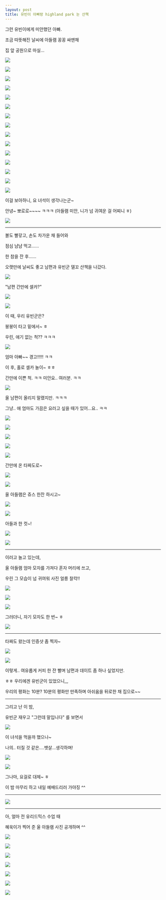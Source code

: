 ```yaml
---
layout: post
title: 유빈이 아빠랑 highland park 눈 산책
---
```



그런 유빈이에게 미안했던 아빠.

조금 따뜻해진 날씨에 아들램 꽁꽁 싸맨채

집 앞 공원으로 마실...


![](https://dl.dropboxusercontent.com/u/9792864/KakaoTalk_20150209_233410737.jpg)


![](https://dl.dropboxusercontent.com/u/9792864/KakaoTalk_20150209_233430052.jpg)


![](https://dl.dropboxusercontent.com/u/9792864/KakaoTalk_20150209_233441318.jpg)


![](https://dl.dropboxusercontent.com/u/9792864/KakaoTalk_20150209_233454347.jpg)


![](https://dl.dropboxusercontent.com/u/9792864/KakaoTalk_20150209_233518987.jpg)


![](https://dl.dropboxusercontent.com/u/9792864/KakaoTalk_20150209_233535600.jpg)


![](https://dl.dropboxusercontent.com/u/9792864/KakaoTalk_20150209_233545320.jpg)


![](https://dl.dropboxusercontent.com/u/9792864/KakaoTalk_20150209_233604494.jpg)


![](https://dl.dropboxusercontent.com/u/9792864/KakaoTalk_20150209_233640099.jpg)


![](https://dl.dropboxusercontent.com/u/9792864/KakaoTalk_20150209_233700486.jpg)


![](https://dl.dropboxusercontent.com/u/9792864/KakaoTalk_20150209_233721187.jpg)


![](https://dl.dropboxusercontent.com/u/9792864/KakaoTalk_20150209_233742468.jpg)


![](https://dl.dropboxusercontent.com/u/9792864/KakaoTalk_20150209_233805401.jpg)


![](https://dl.dropboxusercontent.com/u/9792864/KakaoTalk_20150209_233824884.jpg)


![](https://dl.dropboxusercontent.com/u/9792864/KakaoTalk_20150209_233847645.jpg)


이걸 보아하니, 요 녀석이 생각나는군~

안녕~ 뽀로로~~~~ ㅋㅋㅋ (아들램 미안, 니가 넘 귀여운 걸 어찌니 ㅎ)

![](https://dl.dropboxusercontent.com/u/9792864/KakaoTalk_20150209_234510945.jpg)


---

볼도 빨갛고, 손도 차가운 채 들어와 

점심 냠냠 먹고......

한 참을 잔 후......

오랫만에 날씨도 좋고 남편과 유빈군 델꼬 산책을 나갔다.

![](http://cfile211.uf.daum.net/image/270DCE4353E1E2B201138B)


"남편 간만에 셀카?"

![](https://dl.dropboxusercontent.com/u/9792864/C360_2015-02-07-16-10-34-391.jpg)


![](https://dl.dropboxusercontent.com/u/9792864/C360_2015-02-07-16-11-19-014.jpg)


이 때, 우리 유빈군은? 

붕붕이 타고 밑에서~ ㅎ

우린, 애기 없는 척?? ㅋㅋㅋ

![](http://cfile6.uf.tistory.com/image/26686938528F05A82A8E13)

엄마 아빠~~ 경고!!!!! ㅋㅋ

이 후, 홀로 셀카 놀이~ ㅎㅎ 

간만에 이쁜 척. ㅋㅋ 미안요.. 여러분. ㅋㅋ

![](http://blogimgs.naver.net/sticker/pc/brown_and_cony/original/79.png)


울 남편이 올리지 말랬지만. ㅋㅋㅋ 

그냥.. 애 엄마도 가끔은 요러고 싶을 때가 있어...요.. ㅋㅋ


![](https://dl.dropboxusercontent.com/u/9792864/C360_2015-02-07-16-11-39-755.jpg)


![](https://dl.dropboxusercontent.com/u/9792864/C360_2015-02-07-16-12-00-780.jpg)


![](https://dl.dropboxusercontent.com/u/9792864/C360_2015-02-07-16-14-33-664.jpg)


![](https://dl.dropboxusercontent.com/u/9792864/C360_2015-02-07-16-15-14-232.jpg)


![](https://dl.dropboxusercontent.com/u/9792864/C360_2015-02-07-16-26-27-107.jpg)

간만에 온 타짜도로~

![](https://dl.dropboxusercontent.com/u/9792864/C360_2015-02-07-16-26-43-401.jpg)


![](https://dl.dropboxusercontent.com/u/9792864/IMG_20150207_162723.jpg)

울 아들램은 쥬스 한잔 하시고~

![](https://dl.dropboxusercontent.com/u/9792864/IMG_20150207_162757.jpg)


![](https://dl.dropboxusercontent.com/u/9792864/C360_2015-02-07-16-29-04-677.jpg)

아들과 한 컷~!

![](https://dl.dropboxusercontent.com/u/9792864/C360_2015-02-07-16-29-17-998.jpg)


![](https://dl.dropboxusercontent.com/u/9792864/IMG_20150207_162953.jpg)


---

이러고 놀고 있는데,

울 아들램 엄마 모자를 가져다 혼자 머리에 쓰고,

우린 그 모습이 넘 귀여워 사진 얼릉 찰칵!!

![](https://dl.dropboxusercontent.com/u/9792864/IMG_20150207_163209.jpg)


![](https://dl.dropboxusercontent.com/u/9792864/IMG_20150207_163222.jpg)


![](https://dl.dropboxusercontent.com/u/9792864/IMG_20150207_163305.jpg)


그러더니, 자기 모자도 한 번~ ㅎ

![](https://dl.dropboxusercontent.com/u/9792864/IMG_20150207_163325.jpg)


---

타짜도 왔는데 인증샷 좀 찍자~

![](https://dl.dropboxusercontent.com/u/9792864/IMG_20150207_163539.jpg)


![](https://dl.dropboxusercontent.com/u/9792864/IMG_20150207_163707.jpg)


이렇게.. 여유롭게 커피 한 잔 빨며 남편과 데이트 좀 하나 싶었지만. 

ㅎㅎ 우리에겐 유빈군이 있었으니,,,

우리의 평화는 10분? 10분의 평화만 만족하며 아쉬움을 뒤로한 채 집으로~~

---

그리고 난 이 밤,

유빈군 재우고 "그런데 말입니다" 를 보면서

![](https://dl.dropboxusercontent.com/u/9792864/20150207_221714.jpg)

이 녀석을 먹을까 했으나~

나의.. 터질 것 같은....뱃살...생각하며!

![](http://blogimgs.naver.net/sticker/pc/conys_happy_work_life/original/11.png)


![](https://dl.dropboxusercontent.com/u/9792864/20150207_221854.jpg)

그나마, 요걸로 대체~ ㅎ 

이 밤 마무리 하고 내일 예배드리러 가야징 ^^

---

![](https://pbs.twimg.com/media/B4ppa_YCQAEsbDC.jpg:large)


---

아, 얼마 전 유리드믹스 수업 때 

혜욱이가 찍어 준 울 아들램 사진 공개하며 ^^

![](https://dl.dropboxusercontent.com/u/9792864/1423318904589.jpeg)


![](https://dl.dropboxusercontent.com/u/9792864/1423318910780.jpeg)


![](https://dl.dropboxusercontent.com/u/9792864/1423318912880.jpeg)


![](https://dl.dropboxusercontent.com/u/9792864/1423318899630.jpeg)


![](https://dl.dropboxusercontent.com/u/9792864/1423318902138.jpeg)


![](https://dl.dropboxusercontent.com/u/9792864/1423318919135.jpeg)


![](https://dl.dropboxusercontent.com/u/9792864/1423318920628.jpeg)











